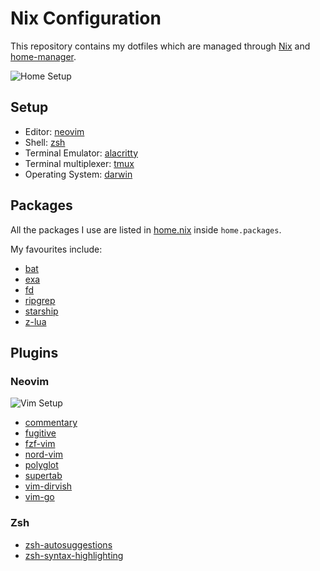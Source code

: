 # Nix Configuration
This repository contains my dotfiles which are managed through [Nix](https://nixos.org/) and [home-manager](https://github.com/rycee/home-manager).

![Home Setup](../assets/alacritty.png?raw=true)

## Setup
* Editor: [neovim](./vim.nix)
* Shell: [zsh](./zsh.nix)
* Terminal Emulator: [alacritty](./alacritty.nix)
* Terminal multiplexer: [tmux](./tmux.nix)
* Operating System: [darwin](./darwin.nix)

## Packages
All the packages I use are listed in [home.nix](./home.nix) inside `home.packages`.

My favourites include:
* [bat](https://github.com/sharkdp/bat)
* [exa](https://github.com/ogham/exa)
* [fd](https://github.com/sharkdp/fd)
* [ripgrep](https://github.com/BurntSushi/ripgrep)
* [starship](https://github.com/starship/starship)
* [z-lua](https://github.com/skywind3000/z.lua)

## Plugins
### Neovim
![Vim Setup](../assets/vim.png?raw=true)
* [commentary](https://github.com/tpope/vim-commentary)
* [fugitive](https://github.com/tpope/vim-fugitive)
* [fzf-vim](https://github.com/junegunn/fzf.vim)
* [nord-vim](https://github.com/arcticicestudio/nord-vim)
* [polyglot](https://github.com/sheerun/vim-polyglot)
* [supertab](https://github.com/ervandew/supertab)
* [vim-dirvish](https://github.com/justinmk/vim-dirvish)
* [vim-go](https://github.com/fatih/vim-go)

### Zsh
* [zsh-autosuggestions](https://github.com/zsh-users/zsh-autosuggestions)
* [zsh-syntax-highlighting](https://github.com/zsh-users/zsh-syntax-highlighting)
